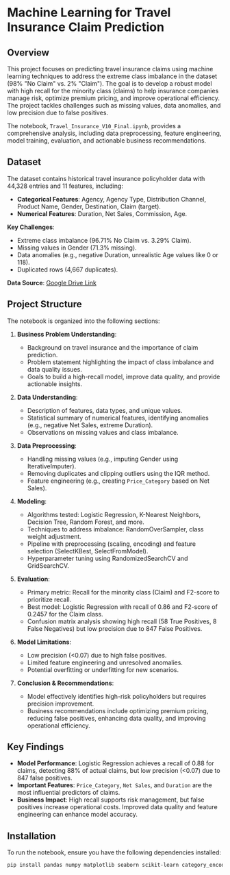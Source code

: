 # Machine Learning for Travel Insurance Claim Prediction

## Overview
This project focuses on predicting travel insurance claims using machine learning techniques to address the extreme class imbalance in the dataset (98% "No Claim" vs. 2% "Claim"). The goal is to develop a robust model with high recall for the minority class (claims) to help insurance companies manage risk, optimize premium pricing, and improve operational efficiency. The project tackles challenges such as missing values, data anomalies, and low precision due to false positives.

The notebook, `Travel_Insurance_V10_Final.ipynb`, provides a comprehensive analysis, including data preprocessing, feature engineering, model training, evaluation, and actionable business recommendations.

## Dataset
The dataset contains historical travel insurance policyholder data with 44,328 entries and 11 features, including:

- **Categorical Features**: Agency, Agency Type, Distribution Channel, Product Name, Gender, Destination, Claim (target).
- **Numerical Features**: Duration, Net Sales, Commission, Age.

**Key Challenges**:
- Extreme class imbalance (96.71% No Claim vs. 3.29% Claim).
- Missing values in Gender (71.3% missing).
- Data anomalies (e.g., negative Duration, unrealistic Age values like 0 or 118).
- Duplicated rows (4,667 duplicates).

**Data Source**: [Google Drive Link](https://drive.google.com/drive/folders/1iVx5k6tWglqfHb05o0DElg8JHg7VVG_J)

## Project Structure
The notebook is organized into the following sections:

1. **Business Problem Understanding**:
   - Background on travel insurance and the importance of claim prediction.
   - Problem statement highlighting the impact of class imbalance and data quality issues.
   - Goals to build a high-recall model, improve data quality, and provide actionable insights.

2. **Data Understanding**:
   - Description of features, data types, and unique values.
   - Statistical summary of numerical features, identifying anomalies (e.g., negative Net Sales, extreme Duration).
   - Observations on missing values and class imbalance.

3. **Data Preprocessing**:
   - Handling missing values (e.g., imputing Gender using IterativeImputer).
   - Removing duplicates and clipping outliers using the IQR method.
   - Feature engineering (e.g., creating `Price_Category` based on Net Sales).

4. **Modeling**:
   - Algorithms tested: Logistic Regression, K-Nearest Neighbors, Decision Tree, Random Forest, and more.
   - Techniques to address imbalance: RandomOverSampler, class weight adjustment.
   - Pipeline with preprocessing (scaling, encoding) and feature selection (SelectKBest, SelectFromModel).
   - Hyperparameter tuning using RandomizedSearchCV and GridSearchCV.

5. **Evaluation**:
   - Primary metric: Recall for the minority class (Claim) and F2-score to prioritize recall.
   - Best model: Logistic Regression with recall of 0.86 and F2-score of 0.2457 for the Claim class.
   - Confusion matrix analysis showing high recall (58 True Positives, 8 False Negatives) but low precision due to 847 False Positives.

6. **Model Limitations**:
   - Low precision (<0.07) due to high false positives.
   - Limited feature engineering and unresolved anomalies.
   - Potential overfitting or underfitting for new scenarios.

7. **Conclusion & Recommendations**:
   - Model effectively identifies high-risk policyholders but requires precision improvement.
   - Business recommendations include optimizing premium pricing, reducing false positives, enhancing data quality, and improving operational efficiency.

## Key Findings
- **Model Performance**: Logistic Regression achieves a recall of 0.88 for claims, detecting 88% of actual claims, but low precision (<0.07) due to 847 false positives.
- **Important Features**: `Price_Category`, `Net Sales`, and `Duration` are the most influential predictors of claims.
- **Business Impact**: High recall supports risk management, but false positives increase operational costs. Improved data quality and feature engineering can enhance model accuracy.

## Installation
To run the notebook, ensure you have the following dependencies installed:

```bash
pip install pandas numpy matplotlib seaborn scikit-learn category_encoders jcopml
